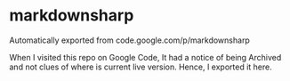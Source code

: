# markdownsharp
Automatically exported from code.google.com/p/markdownsharp

When I visited this repo on Google Code, It had a notice of being Archived and not clues of where is current live version.
Hence, I exported it here.

